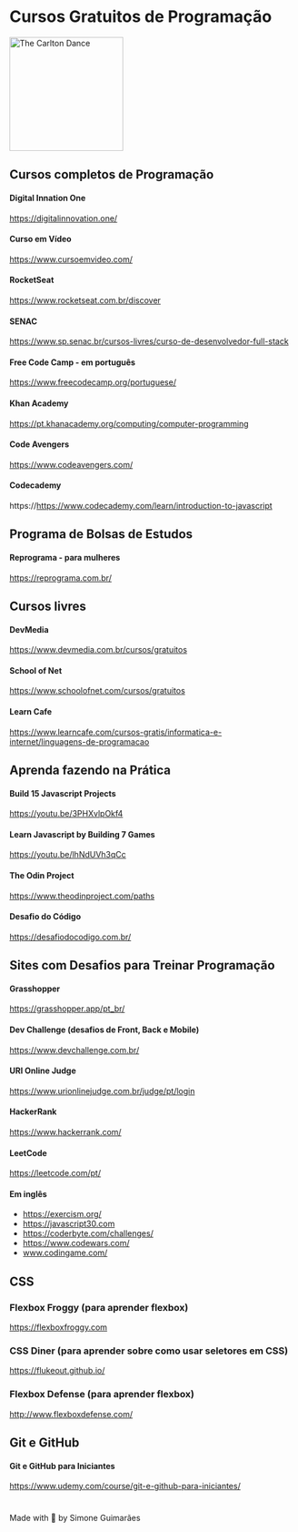 # Cursos Gratuitos de Programação

<img src='https://media2.giphy.com/media/cklPOHnHepdwBLRnQp/giphy.gif?cid=790b7611f82c0e6af8fc4c3b139774c0d6bde4ddf80daa91&rid=giphy.gif&ct=g' alt='The Carlton Dance' width="200">

## Cursos completos de Programação

#### Digital Innation One
https://digitalinnovation.one/

#### Curso em Vídeo
https://www.cursoemvideo.com/

#### RocketSeat
https://www.rocketseat.com.br/discover

#### SENAC
https://www.sp.senac.br/cursos-livres/curso-de-desenvolvedor-full-stack

#### Free Code Camp - em português
https://www.freecodecamp.org/portuguese/

#### Khan Academy
https://pt.khanacademy.org/computing/computer-programming

#### Code Avengers
https://www.codeavengers.com/

#### Codecademy
https://https://www.codecademy.com/learn/introduction-to-javascript


## Programa de Bolsas de Estudos

#### Reprograma - para mulheres
https://reprograma.com.br/


## Cursos livres

#### DevMedia
https://www.devmedia.com.br/cursos/gratuitos

#### School of Net
https://www.schoolofnet.com/cursos/gratuitos

#### Learn Cafe
https://www.learncafe.com/cursos-gratis/informatica-e-internet/linguagens-de-programacao


## Aprenda fazendo na Prática

#### Build 15 Javascript Projects
https://youtu.be/3PHXvlpOkf4

#### Learn Javascript by Building 7 Games
https://youtu.be/lhNdUVh3qCc

#### The Odin Project
https://www.theodinproject.com/paths

#### Desafio do Código
https://desafiodocodigo.com.br/


## Sites com Desafios para Treinar Programação

#### Grasshopper
https://grasshopper.app/pt_br/

#### Dev Challenge (desafios de Front, Back e Mobile) 
https://www.devchallenge.com.br/

#### URI Online Judge
https://www.urionlinejudge.com.br/judge/pt/login

#### HackerRank
https://www.hackerrank.com/

#### LeetCode
https://leetcode.com/pt/

#### Em inglês
- https://exercism.org/
- https://javascript30.com
- https://coderbyte.com/challenges/
- https://www.codewars.com/
- www.codingame.com/

## CSS

### Flexbox Froggy (para aprender flexbox)
https://flexboxfroggy.com

### CSS Diner (para aprender sobre como usar seletores em CSS)
https://flukeout.github.io/

### Flexbox Defense (para aprender flexbox)
http://www.flexboxdefense.com/


## Git e GitHub

#### Git e GitHub para Iniciantes
https://www.udemy.com/course/git-e-github-para-iniciantes/

#
Made with 💜 by Simone Guimarães
